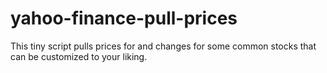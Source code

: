 # yahoo-finance-pull-prices
This tiny script pulls prices for and changes for some common stocks that can be customized to your liking.

